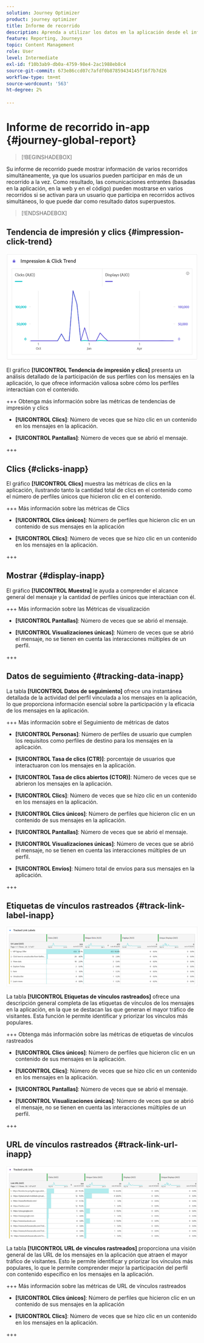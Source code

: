 ```yaml
---
solution: Journey Optimizer
product: journey optimizer
title: Informe de recorrido
description: Aprenda a utilizar los datos en la aplicación desde el informe de recorrido
feature: Reporting, Journeys
topic: Content Management
role: User
level: Intermediate
exl-id: f10b3ab9-db0a-4759-98e4-2ac1988eb8c4
source-git-commit: 673e86ccd07c7afdf0b87859434145f16f7b7d26
workflow-type: tm+mt
source-wordcount: '563'
ht-degree: 2%

---
```


# Informe de recorrido in-app {#journey-global-report}

>[!BEGINSHADEBOX]

Su informe de recorrido puede mostrar información de varios recorridos simultáneamente, ya que los usuarios pueden participar en más de un recorrido a la vez. Como resultado, las comunicaciones entrantes (basadas en la aplicación, en la web y en el código) pueden mostrarse en varios recorridos si se activan para un usuario que participa en recorridos activos simultáneos, lo que puede dar como resultado datos superpuestos.

>[!ENDSHADEBOX]

## Tendencia de impresión y clics {#impression-click-trend}

![](assets/cja-inapp-impressions-click.png)

El gráfico **[!UICONTROL Tendencia de impresión y clics]** presenta un análisis detallado de la participación de sus perfiles con los mensajes en la aplicación, lo que ofrece información valiosa sobre cómo los perfiles interactúan con el contenido.

+++ Obtenga más información sobre las métricas de tendencias de impresión y clics

* **[!UICONTROL Clics]**: Número de veces que se hizo clic en un contenido en los mensajes en la aplicación.

* **[!UICONTROL Pantallas]**: Número de veces que se abrió el mensaje.

+++

## Clics {#clicks-inapp}

El gráfico **[!UICONTROL Clics]** muestra las métricas de clics en la aplicación, ilustrando tanto la cantidad total de clics en el contenido como el número de perfiles únicos que hicieron clic en el contenido.

+++ Más información sobre las métricas de Clics

* **[!UICONTROL Clics únicos]**: Número de perfiles que hicieron clic en un contenido de sus mensajes en la aplicación

* **[!UICONTROL Clics]**: Número de veces que se hizo clic en un contenido en los mensajes en la aplicación.

+++

## Mostrar {#display-inapp}

El gráfico **[!UICONTROL Muestra]** le ayuda a comprender el alcance general del mensaje y la cantidad de perfiles únicos que interactúan con él.

+++ Más información sobre las Métricas de visualización

* **[!UICONTROL Pantallas]**: Número de veces que se abrió el mensaje.

* **[!UICONTROL Visualizaciones únicas]**: Número de veces que se abrió el mensaje, no se tienen en cuenta las interacciones múltiples de un perfil.

+++

## Datos de seguimiento {#tracking-data-inapp}

La tabla **[!UICONTROL Datos de seguimiento]** ofrece una instantánea detallada de la actividad del perfil vinculada a los mensajes en la aplicación, lo que proporciona información esencial sobre la participación y la eficacia de los mensajes en la aplicación.

+++ Más información sobre el Seguimiento de métricas de datos

* **[!UICONTROL Personas]**: Número de perfiles de usuario que cumplen los requisitos como perfiles de destino para los mensajes en la aplicación.

* **[!UICONTROL Tasa de clics (CTR)]**: porcentaje de usuarios que interactuaron con los mensajes en la aplicación.

* **[!UICONTROL Tasa de clics abiertos (CTOR)]**: Número de veces que se abrieron los mensajes en la aplicación.

* **[!UICONTROL Clics]**: Número de veces que se hizo clic en un contenido en los mensajes en la aplicación.

* **[!UICONTROL Clics únicos]**: Número de perfiles que hicieron clic en un contenido de sus mensajes en la aplicación.

* **[!UICONTROL Pantallas]**: Número de veces que se abrió el mensaje.

* **[!UICONTROL Visualizaciones únicas]**: Número de veces que se abrió el mensaje, no se tienen en cuenta las interacciones múltiples de un perfil.

* **[!UICONTROL Envíos]**: Número total de envíos para sus mensajes en la aplicación.

<!--
* **[!UICONTROL Inbound triggered]**: 

* **[!UICONTROL Inbound dismisses]**: 
-->
+++

## Etiquetas de vínculos rastreados {#track-link-label-inapp}

![](assets/cja-inapp-tracked-link-labels.png)

La tabla **[!UICONTROL Etiquetas de vínculos rastreados]** ofrece una descripción general completa de las etiquetas de vínculos de los mensajes en la aplicación, en la que se destacan las que generan el mayor tráfico de visitantes. Esta función le permite identificar y priorizar los vínculos más populares.

+++ Obtenga más información sobre las métricas de etiquetas de vínculos rastreados

* **[!UICONTROL Clics únicos]**: Número de perfiles que hicieron clic en un contenido de sus mensajes en la aplicación.

* **[!UICONTROL Clics]**: Número de veces que se hizo clic en un contenido en los mensajes en la aplicación.

* **[!UICONTROL Pantallas]**: Número de veces que se abrió el mensaje.

* **[!UICONTROL Visualizaciones únicas]**: Número de veces que se abrió el mensaje, no se tienen en cuenta las interacciones múltiples de un perfil.

+++

## URL de vínculos rastreados {#track-link-url-inapp}

![](assets/cja-inapp-tracked-link-urls.png)

La tabla **[!UICONTROL URL de vínculos rastreados]** proporciona una visión general de las URL de los mensajes en la aplicación que atraen el mayor tráfico de visitantes. Esto le permite identificar y priorizar los vínculos más populares, lo que le permite comprender mejor la participación del perfil con contenido específico en los mensajes en la aplicación.

+++ Más información sobre las métricas de URL de vínculos rastreados

* **[!UICONTROL Clics únicos]**: Número de perfiles que hicieron clic en un contenido de sus mensajes en la aplicación

* **[!UICONTROL Clics]**: Número de veces que se hizo clic en un contenido en los mensajes en la aplicación.

+++
